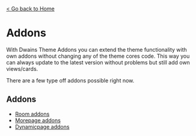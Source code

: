 [< Go back to Home](../index.md)

# Addons

With Dwains Theme Addons you can extend the theme functionality with own addons without changing any of the theme cores code. This way you can always update to the latest version without problems but still add own views/cards.

There are a few type off addons possible right now. 

## Addons
* [Room addons](room.md)
* [Morepage addons](morepage.md)
* [Dynamicpage addons](dynamicpage.md)